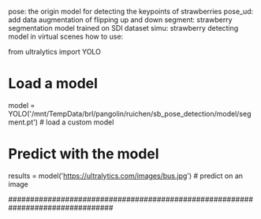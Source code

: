 pose: the origin model for detecting the keypoints of strawberries
pose_ud: add data augmentation of flipping up and down
segment: strawberry segmentation model trained on SDI dataset
simu: strawberry detecting model in virtual scenes
how to use:

from ultralytics import YOLO

# Load a model
model = YOLO('/mnt/TempData/brl/pangolin/ruichen/sb_pose_detection/model/segment.pt')  # load a custom model

# Predict with the model
results = model('https://ultralytics.com/images/bus.jpg')  # predict on an image

################################################################################


